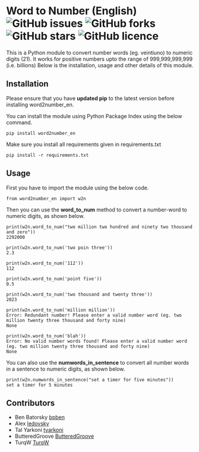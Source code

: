 # Word to Number (English) ![GitHub issues](https://img.shields.io/github/issues/Neuri-ai/w2n_en) ![GitHub forks](https://img.shields.io/github/forks/Neuri-ai/w2n_en) ![GitHub stars](https://img.shields.io/github/stars/Neuri-ai/w2n_en) ![GitHub licence](https://img.shields.io/github/license/Neuri-ai/w2n_en)

This is a Python module to convert number words (eg. veintiuno) to numeric digits (21).
It works for positive numbers upto the range of 999,999,999,999 (i.e. billions)
Below is the installation, usage and other details of this module.

## Installation

Please ensure that you have **updated pip** to the latest version before installing word2number_en.

You can install the module using Python Package Index using the below command.

    pip install word2number_en

Make sure you install all requirements given in requirements.txt
```
pip install -r requirements.txt
```
## Usage

First you have to import the module using the below code.

    from word2number_en import w2n

Then you can use the **word_to_num** method to convert a number-word to numeric digits, as shown below.
```
print(w2n.word_to_num("two million two hundred and ninety two thousand and zero"))
2292000
```
```
print(w2n.word_to_num('two poin three')) 
2.3
```
```
print(w2n.word_to_num('112')) 
112
```
```
print(w2n.word_to_num('point five')) 
0.5
```
```
print(w2n.word_to_num('two thousand and twenty three')) 
2023
```
```
print(w2n.word_to_num('million million'))
Error: Redundant number! Please enter a valid number word (eg. two million twenty three thousand and forty nine)
None
```
```
print(w2n.word_to_num('blah'))
Error: No valid number words found! Please enter a valid number word (eg. two million twenty three thousand and forty nine)
None
```

You can also use the **numwords_in_sentence** to convert all number words in a sentence to numeric digits, as shown below.
```
print(w2n.numwords_in_sentence("set a timer for five minutes"))
set a timer for 5 minutes
```



## Contributors
- Ben Batorsky [bpben](https://github.com/bpben)
- Alex [ledovsky](https://github.com/ledovsky)
- Tal Yarkoni [tyarkoni](https://github.com/tyarkoni)
- ButteredGroove [ButteredGroove](https://github.com/ButteredGroove)
- TurqW [TurqW](https://github.com/TurqW)

